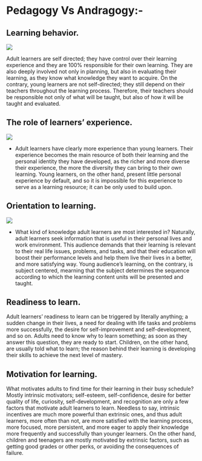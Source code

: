 # Pedagogy Vs Andragogy:-

## Learning behavior.
![](https://tracyharringtonatkinson.com/wp-content/uploads/2018/04/Increasing-Productive-Learning-Behavior.jpg)

Adult learners are self directed; they have control over their learning experience and they are 100% responsible for their own learning. They are also deeply involved not only in planning, but also in evaluating their learning, as they know what knowledge they want to acquire. On the contrary, young learners are not self-directed; they still depend on their teachers throughout the learning process. Therefore, their teachers should be responsible not only of what will be taught, but also of how it will be taught and evaluated.

## The role of learners’ experience.
![](https://encrypted-tbn0.gstatic.com/images?q=tbn:ANd9GcSTApCgvwskp0FRgzWNUXOoNCm1ESIzHa0lzQ&usqp=CAU )

* Adult learners have clearly more experience than young learners. Their experience becomes the main resource of both their learning and the personal identity they have developed, as the richer and more diverse their experience, the more the diversity they can bring to their own learning. Young learners, on the other hand, present little personal experience by default, and so it is impossible for this experience to serve as a learning resource; it can be only used to build upon.

## Orientation to learning.

![](https://www.researchgate.net/profile/David-Pedder/publication/241096976/figure/fig1/AS:341129066237952@1458342915017/Teacher-orientation-to-learning_Q320.jpg)

* What kind of knowledge adult learners are most interested in? Naturally, adult learners seek information that is useful in their personal lives and work environment. This audience demands that their learning is relevant to their real life issues, problems, and tasks, and that their education will boost their performance levels and help them live their lives in a better, and more satisfying way. Young audience’s learning, on the contrary, is subject centered, mearning that the subject determines the sequence according to which the learning content units will be presented and taught.

## Readiness to learn.
Adult learners’ readiness to learn can be triggered by literally anything; a sudden change in their lives, a need for dealing with life tasks and problems more successfully, the desire for self-improvement and self-development, and so on. Adults need to know why to learn something; as soon as they answer this question, they are ready to start. Children, on the other hand, are usually told what to learn; the reason behind their learning is developing their skills to achieve the next level of mastery.

## Motivation for learning.
What motivates adults to find time for their learning in their busy schedule? Mostly intrinsic motivators; self-esteem, self-confidence, desire for better quality of life, curiosity, self-development, and recognition are only a few factors that motivate adult learners to learn. Needless to say, intrinsic incentives are much more powerful than extrinsic ones, and thus adult learners, more often than not, are more satisfied with the learning process, more focused, more persistent, and more eager to apply their knowledge more frequently and successfully than younger learners. On the other hand, children and teenagers are mostly motivated by extrinsic factors, such as getting good grades or other perks, or avoiding the consequences of failure.
